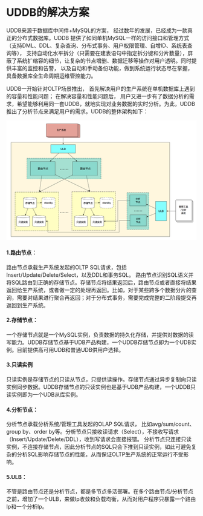 

# UDDB的解决方案

UDDB来源于数据库中间件+MySQL的方案， 经过数年的发展，已经成为一款真正的分布式数据库。UDDB
提供了如同单机MySQL一样的访问接口和管理方式（支持DML、DDL、复杂查询、分布式事务、用户权限管理、自增ID、系统表查询等），
支持自动化水平拆分（只需要在建表语句中指定拆分键和分片数量），屏蔽了系统扩缩容的细节，让复杂的节点增删、数据迁移等操作对用户透明。同时提供丰富的监控和告警，
以及自动和手动备份功能，做到系统运行状态尽在掌握，具备数据库全生命周期运维管控能力。

UDDB一开始针对OLTP场景推出， 首先解决用户的生产系统在单机数据库上遇到的容量和性能问题； 在解决容量和性能问题后，
用户又进一步有了数据分析的需求，希望能够利用同一套UDDB，就地实现对业务数据的实时分析。为此，UDDB推出了分析节点来满足用户的需求。UDDB的整体架构如下：

![image](/images/uddb01.png)

#### 1.路由节点： 
路由节点承载生产系统发起的OLTP
SQL请求，包括Insert/Update/Delete/Select，以及DDL和事务SQL。
路由节点识别SQL语义并将SQL路由到正确的存储节点。存储节点将结果返回后，路由节点或者直接将结果返回给生产系统，或者做一定的处理再返回。比如，对于某些跨多个数据分片的查询，需要对结果进行聚合再返回；对于分布式事务，需要完成完整的二阶段提交再返回到生产系统。

#### 2.存储节点：
一个存储节点就是一个MySQL实例，负责数据的持久化存储，并提供对数据的读写能力。UDDB存储节点基于UDB产品构建，一个UDDB存储节点即为一个UDB实例。目前提供高可用UDB和普通UDB供用户选择。

#### 3.只读实例
只读实例是存储节点的只读从节点，只提供读操作。存储节点通过异步复制向只读实例同步数据。UDDB存储节点的只读实例也是基于UDB产品构建，一个UDDB只读实例即为一个UDB从库实例。

#### 4.分析节点： 
分析节点承载分析系统/管理工具发起的OLAP SQL请求， 比如avg/sum/count、group
by、order
by等。分析节点只接收读请求（Select），不接收写请求（Insert/Update/Delete/DDL），收到写请求会直接报错。
分析节点只连接只读实例，不连接存储节点，因此分析节点的SQL只会下推到只读实例，如此可避免复杂的分析SQL影响存储节点的性能，从而保证OLTP生产系统的正常运行不受影响。

#### 5.ULB：
不管是路由节点还是分析节点，都是多节点多活部署。在多个路由节点/分析节点之前，增加了一个ULB，来做Ip收敛和负载均衡，从而对用户程序只暴露一个路由Ip和一个分析Ip。
